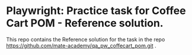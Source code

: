 # Playwright: Practice task for Coffee Cart POM - Reference solution.

This repo contains the Reference solution for the task in the repo https://github.com/mate-academy/qa_pw_coffecart_pom.git . 
